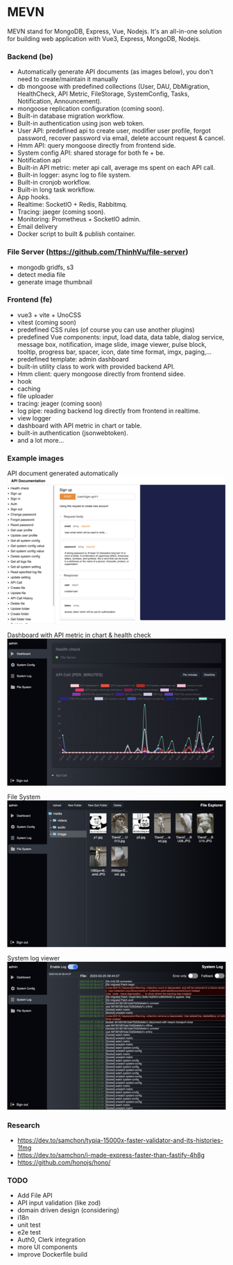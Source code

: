 # MEVN

MEVN stand for MongoDB, Express, Vue, Nodejs. It's an all-in-one solution for building web application with Vue3, Express, MongoDB, Nodejs.

### Backend (be)
- Automatically generate API documents (as images below), you don't need to create/maintain it manually
- db mongoose with predefined collections (User, DAU, DbMigration, HealthCheck, API Metric, FileStorage, SystemConfig, Tasks, Notification, Announcement).
- mongoose replication configuration (coming soon).
- Built-in database migration workflow.
- Built-in authentication using json web token.
- User API: predefined api to create user, modifier user profile, forgot password, recover password via email, delete account request & cancel.
- Hmm API: query mongoose directly from frontend side.
- System config API: shared storage for both fe + be.
- Notification api
- Built-in API metric: meter api call, average ms spent on each API call.
- Built-in logger: async log to file system.
- Built-in cronjob workflow.
- Built-in long task workflow.
- App hooks.
- Realtime: SocketIO + Redis, Rabbitmq.
- Tracing: jaeger (coming soon).
- Monitoring: Prometheus + SocketIO admin.
- Email delivery
- Docker script to built & publish container.

### File Server (https://github.com/ThinhVu/file-server)
- mongodb gridfs, s3
- detect media file
- generate image thumbnail

### Frontend (fe)
- vue3 + vite + UnoCSS
- vitest (coming soon)
- predefined CSS rules (of course you can use another plugins)
- predefined Vue components: input, load data, data table, dialog service, message box, notification, image slide, image viewer, pulse block, tooltip, progress bar, spacer, icon, date time format, imgx, paging,...
- predefined template: admin dashboard
- built-in utility class to work with provided backend API.
- Hmm client: query mongoose directly from frontend sidee.
- hook
- caching
- file uploader
- tracing: jeager (coming soon)
- log pipe: reading backend log directly from frontend in realtime.
- view logger
- dashboard with API metric in chart or table.
- built-in authentication (jsonwebtoken).
- and a lot more...

### Example images

API document generated automatically
![api-doc.png](images%2Fapi-doc.png)

Dashboard with API metric in chart & health check
![admin-dashboard.png](images%2Fadmin-dashboard.png)

File System
![file-system.png](images%2Ffile-system.png)

System log viewer
![log-viewer.png](images%2Flog-viewer.png)

### Research
- https://dev.to/samchon/typia-15000x-faster-validator-and-its-histories-1fmg
- https://dev.to/samchon/i-made-express-faster-than-fastify-4h8g
- https://github.com/honojs/hono/

### TODO
- Add File API
- API input validation (like zod)
- domain driven design (considering)
- i18n
- unit test
- e2e test
- Auth0, Clerk integration
- more UI components
- improve Dockerfile build
